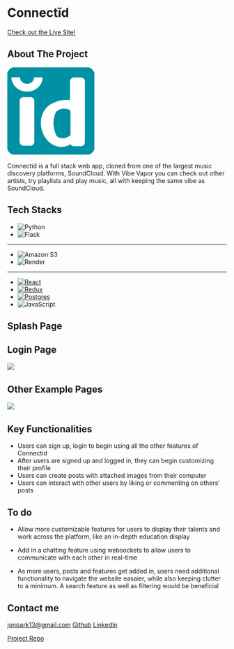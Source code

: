 
# Connectĭd

[Check out the Live Site!](https://connect-id-prroject.onrender.com)

## About The Project

<img src="./react-app/public/connectidLogo.png" width="200"/>

Connectid is a full stack web app, cloned from one of the largest music discovery platforms, SoundCloud. With Vibe Vapor you can check out other artists, try playlists and play music, all with keeping the same vibe as SoundCloud.

## Tech Stacks

- ![Python](https://img.shields.io/badge/python-3670A0?style=for-the-badge&logo=python&logoColor=ffdd54)
- ![Flask](https://img.shields.io/badge/flask-%23000.svg?style=for-the-badge&logo=flask&logoColor=white)
-----
- ![Amazon S3](https://img.shields.io/static/v1?style=for-the-badge&message=Amazon+S3&color=569A31&logo=Amazon+S3&logoColor=FFFFFF&label=)
- ![Render](https://img.shields.io/badge/Render-%46E3B7.svg?style=for-the-badge&logo=render&logoColor=white)
-----
- [![React][React.js]][React-url]
- [![Redux][Redux.js.org]][Redux-url]
- [![Postgres][Postgresql.org]][Postgres-url]
- ![JavaScript](https://img.shields.io/badge/javascript-%23323330.svg?style=for-the-badge&logo=javascript&logoColor=%23F7DF1E)


## Splash Page


## Login Page

<img src="https://i.imgur.com/mAlqKOf.png" />

## Other Example Pages

<img src='https://i.imgur.com/0MQJkeQ.png' />

## Key Functionalities

- Users can sign up, login to begin using all the other features of Connectid
- After users are signed up and logged in, they can begin customizing their profile
- Users can create posts with attached images from their computer
- Users can interact with other users by liking or commenting on others' posts

## To do

- Allow more customizable features for users to display their talents and work across the platform, like an in-depth education display

- Add in a chatting feature using websockets to allow users to communicate with each other in real-time

- As more users, posts and features get added in, users need additional functionality to navigate the website easaier, while also keeping clutter to a minimum. A search feature as well as filtering would be beneficial

## Contact me

jonpark13@gmail.com
[Github](https://github.com/jonpark13)
[LinkedIn](https://www.linkedin.com/in/jon-park-9b23b6142/)

[Project Repo](https://github.com/jonpark13/connect-id)

[React.js]: https://img.shields.io/badge/React-20232A?style=for-the-badge&logo=react&logoColor=61DAFB
[React-url]: https://reactjs.org/
[Redux.js.org]: https://img.shields.io/badge/redux-%23593d88.svg?style=for-the-badge&logo=redux&logoColor=white
[Redux-url]: https://redux.js.org/
[Postgresql.org]: https://img.shields.io/badge/postgres-%23316192.svg?style=for-the-badge&logo=postgresql&logoColor=white
[Postgres-url]: https://www.postgresql.org/
